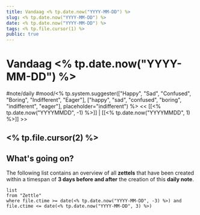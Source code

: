 ```yaml
---
title: Vandaag <% tp.date.now("YYYY-MM-DD") %>
slug: <% tp.date.now("YYYY-MM-DD") %>
date: <% tp.date.now("YYYY-MM-DD") %>
tags: <% tp.file.cursor(1) %>
public: true
---
```


# Vandaag <% tp.date.now("YYYY-MM-DD") %>
#note/daily #mood/<% tp.system.suggester(["Happy", "Sad", "Confused", "Boring", "Indifferent", "Eager"], ["happy", "sad", "confused", "boring", "indifferent", "eager"], placeholder="indifferent") %>
<< [[<% tp.date.now("YYYYMMDD", -1) %>]] | [[<% tp.date.now("YYYYMMDD", 1) %>]] >>
## <% tp.file.cursor(2) %>

## What's going on?
The following list contains an overview of all **zettels** that have been created within a timespan of  **3 days before and after** the creation of this **daily note**. 

```dataview
list
from "Zettle"
where file.ctime >= date(<% tp.date.now("YYYY-MM-DD", -3) %>) and file.ctime <= date(<% tp.date.now("YYYY-MM-DD", 3) %>) 
```
